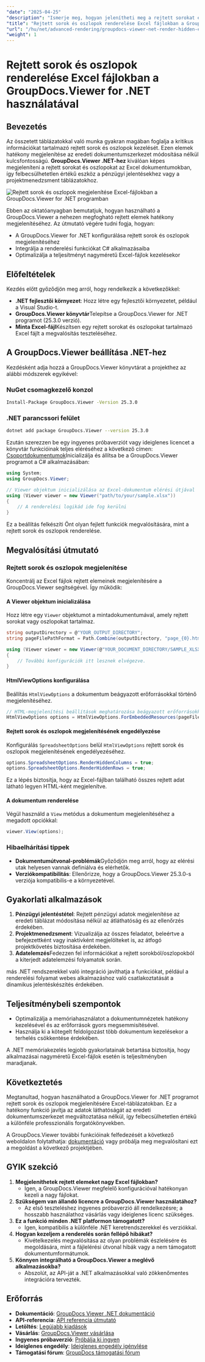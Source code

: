 ```yaml
---
"date": "2025-04-25"
"description": "Ismerje meg, hogyan jelenítheti meg a rejtett sorokat és oszlopokat Excel-fájlokban a GroupDocs.Viewer for .NET segítségével. Növelje az adatok láthatóságát hatékonyan a dokumentumszerkezet módosítása nélkül."
"title": "Rejtett sorok és oszlopok renderelése Excel fájlokban a GroupDocs.Viewer for .NET használatával – Speciális útmutató"
"url": "/hu/net/advanced-rendering/groupdocs-viewer-net-render-hidden-excel-rows-columns/"
"weight": 1
---
```


# Rejtett sorok és oszlopok renderelése Excel fájlokban a GroupDocs.Viewer for .NET használatával

## Bevezetés

Az összetett táblázatokkal való munka gyakran magában foglalja a kritikus információkat tartalmazó rejtett sorok és oszlopok kezelését. Ezen elemek hatékony megjelenítése az eredeti dokumentumszerkezet módosítása nélkül kulcsfontosságú. **GroupDocs.Viewer .NET-hez** kiválóan képes megjeleníteni a rejtett sorokat és oszlopokat az Excel dokumentumokban, így felbecsülhetetlen értékű eszköz a pénzügyi jelentésekhez vagy a projektmenedzsment táblázatokhoz.

![Rejtett sorok és oszlopok megjelenítése Excel-fájlokban a GroupDocs.Viewer for .NET programban](/viewer/advanced-rendering/render-hidden-rows-columns-excel-files-img.png)

Ebben az oktatóanyagban bemutatjuk, hogyan használható a GroupDocs.Viewer a nehezen megfogható rejtett elemek hatékony megjelenítéséhez. Az útmutató végére tudni fogja, hogyan:
- A GroupDocs.Viewer for .NET konfigurálása rejtett sorok és oszlopok megjelenítéséhez
- Integrálja a renderelési funkciókat C# alkalmazásaiba
- Optimalizálja a teljesítményt nagyméretű Excel-fájlok kezelésekor

## Előfeltételek

Kezdés előtt győződjön meg arról, hogy rendelkezik a következőkkel:
- **.NET fejlesztői környezet**: Hozz létre egy fejlesztői környezetet, például a Visual Studio-t.
- **GroupDocs.Viewer könyvtár**Telepítse a GroupDocs.Viewer for .NET programot (25.3.0 verzió).
- **Minta Excel-fájl**Készítsen egy rejtett sorokat és oszlopokat tartalmazó Excel fájlt a megvalósítás teszteléséhez.

## A GroupDocs.Viewer beállítása .NET-hez

Kezdésként adja hozzá a GroupDocs.Viewer könyvtárat a projekthez az alábbi módszerek egyikével:

### NuGet csomagkezelő konzol

```bash
Install-Package GroupDocs.Viewer -Version 25.3.0
```

### .NET parancssori felület

```bash
dotnet add package GroupDocs.Viewer --version 25.3.0
```

Ezután szerezzen be egy ingyenes próbaverziót vagy ideiglenes licencet a könyvtár funkcióinak teljes eléréséhez a következő címen: [Csoportdokumentumok](https://purchase.groupdocs.com/temporary-license/)Inicializálja és állítsa be a GroupDocs.Viewer programot a C# alkalmazásában:

```csharp
using System;
using GroupDocs.Viewer;

// Viewer objektum inicializálása az Excel-dokumentum elérési útjával
using (Viewer viewer = new Viewer("path/to/your/sample.xlsx"))
{
    // A renderelési logikád ide fog kerülni
}
```

Ez a beállítás felkészíti Önt olyan fejlett funkciók megvalósítására, mint a rejtett sorok és oszlopok renderelése.

## Megvalósítási útmutató

### Rejtett sorok és oszlopok megjelenítése

Koncentrálj az Excel fájlok rejtett elemeinek megjelenítésére a GroupDocs.Viewer segítségével. Így működik:

#### A Viewer objektum inicializálása

Hozz létre egy `Viewer` objektumot a mintadokumentumával, amely rejtett sorokat vagy oszlopokat tartalmaz.

```csharp
string outputDirectory = @"YOUR_OUTPUT_DIRECTORY";
string pageFilePathFormat = Path.Combine(outputDirectory, "page_{0}.html");

using (Viewer viewer = new Viewer(@"YOUR_DOCUMENT_DIRECTORY/SAMPLE_XLSX_WITH_HIDDEN_ROW_AND_COLUMN"))
{
    // További konfigurációk itt lesznek elvégezve.
}
```

#### HtmlViewOptions konfigurálása

Beállítás `HtmlViewOptions` a dokumentum beágyazott erőforrásokkal történő megjelenítéséhez.

```csharp
// HTML-megjelenítési beállítások meghatározása beágyazott erőforrásokkal
HtmlViewOptions options = HtmlViewOptions.ForEmbeddedResources(pageFilePathFormat);
```

#### Rejtett sorok és oszlopok megjelenítésének engedélyezése

Konfigurálás `SpreadsheetOptions` belül `HtmlViewOptions` rejtett sorok és oszlopok megjelenítésének engedélyezéséhez.

```csharp
options.SpreadsheetOptions.RenderHiddenColumns = true;
options.SpreadsheetOptions.RenderHiddenRows = true;
```

Ez a lépés biztosítja, hogy az Excel-fájlban található összes rejtett adat látható legyen HTML-ként megjelenítve.

#### A dokumentum renderelése

Végül használd a `View` metódus a dokumentum megjelenítéséhez a megadott opciókkal:

```csharp
viewer.View(options);
```

### Hibaelhárítási tippek

- **Dokumentumútvonal-problémák**Győződjön meg arról, hogy az elérési utak helyesen vannak definiálva és elérhetők.
- **Verziókompatibilitás**: Ellenőrizze, hogy a GroupDocs.Viewer 25.3.0-s verziója kompatibilis-e a környezetével.

## Gyakorlati alkalmazások

1. **Pénzügyi jelentéstétel**: Rejtett pénzügyi adatok megjelenítése az eredeti táblázat módosítása nélkül az átláthatóság és az ellenőrzés érdekében.
2. **Projektmenedzsment**: Vizualizálja az összes feladatot, beleértve a befejezettként vagy inaktívként megjelölteket is, az átfogó projektkövetés biztosítása érdekében.
3. **Adatelemzés**Fedezzen fel információkat a rejtett sorokból/oszlopokból a kiterjedt adatelemzési folyamatok során.

más .NET rendszerekkel való integráció javíthatja a funkciókat, például a renderelési folyamat webes alkalmazáshoz való csatlakoztatását a dinamikus jelentéskészítés érdekében.

## Teljesítménybeli szempontok

- Optimalizálja a memóriahasználatot a dokumentumnézetek hatékony kezelésével és az erőforrások gyors megsemmisítésével.
- Használja ki a kötegelt feldolgozást több dokumentum kezelésekor a terhelés csökkentése érdekében.

A .NET memóriakezelés legjobb gyakorlatainak betartása biztosítja, hogy alkalmazásai nagyméretű Excel-fájlok esetén is teljesítményben maradjanak.

## Következtetés

Megtanultad, hogyan használhatod a GroupDocs.Viewer for .NET programot rejtett sorok és oszlopok megjelenítésére Excel-táblázatokban. Ez a hatékony funkció javítja az adatok láthatóságát az eredeti dokumentumszerkezet megváltoztatása nélkül, így felbecsülhetetlen értékű a különféle professzionális forgatókönyvekben.

A GroupDocs.Viewer további funkcióinak felfedezését a következő weboldalon folytathatja: [dokumentáció](https://docs.groupdocs.com/viewer/net/) vagy próbálja meg megvalósítani ezt a megoldást a következő projektjében.

## GYIK szekció

1. **Megjeleníthetek rejtett elemeket nagy Excel fájlokban?**
   - Igen, a GroupDocs.Viewer megfelelő konfigurációval hatékonyan kezeli a nagy fájlokat.
2. **Szükségem van állandó licencre a GroupDocs.Viewer használatához?**
   - Az első teszteléshez ingyenes próbaverzió áll rendelkezésre; a hosszabb használathoz vásárlás vagy ideiglenes licenc szükséges.
3. **Ez a funkció minden .NET platformon támogatott?**
   - Igen, kompatibilis a különféle .NET keretrendszerekkel és verziókkal.
4. **Hogyan kezeljem a renderelés során fellépő hibákat?**
   - Kivételkezelés megvalósítása az olyan problémák észlelésére és megoldására, mint a fájlelérési útvonal hibák vagy a nem támogatott dokumentumformátumok.
5. **Könnyen integrálható a GroupDocs.Viewer a meglévő alkalmazásokba?**
   - Abszolút, az API-ját a .NET alkalmazásokkal való zökkenőmentes integrációra tervezték.

## Erőforrás

- **Dokumentáció**: [GroupDocs Viewer .NET dokumentáció](https://docs.groupdocs.com/viewer/net/)
- **API-referencia**: [API referencia útmutató](https://reference.groupdocs.com/viewer/net/)
- **Letöltés**: [Legújabb kiadások](https://releases.groupdocs.com/viewer/net/)
- **Vásárlás**: [GroupDocs.Viewer vásárlása](https://purchase.groupdocs.com/buy)
- **Ingyenes próbaverzió**: [Próbálja ki ingyen](https://releases.groupdocs.com/viewer/net/)
- **Ideiglenes engedély**: [Ideiglenes engedély igénylése](https://purchase.groupdocs.com/temporary-license/)
- **Támogatási fórum**: [GroupDocs támogatási fórum](https://forum.groupdocs.com/c/viewer/9)